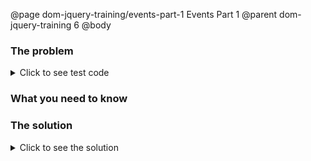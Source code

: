@page dom-jquery-training/events-part-1 Events Part 1
@parent dom-jquery-training 6
@body

### The problem

<details>
<summary>Click to see test code</summary>
```js
QUnit
```
</details>

### What you need to know

### The solution

<details>
<summary>Click to see the solution</summary>
```js
solution
```
</details>
